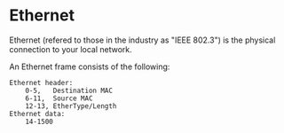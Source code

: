 
Ethernet
========

Ethernet (refered to those in the industry as "IEEE 802.3") is the physical connection to your local network.

An Ethernet frame consists of the following:

	Ethernet header:
		0-5,   Destination MAC
		6-11,  Source MAC
		12-13, EtherType/Length
	Ethernet data:
		14-1500
